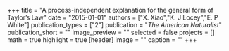 +++
title = "A process-independent explanation for the general form of Taylor’s Law"
date = "2015-01-01"
authors = ["X. Xiao","K. J Locey","E. P White"]
publication_types = ["2"]
publication = "_The American Naturalist_"
publication_short = ""
image_preview = ""
selected = false
projects = []
math = true
highlight = true
[header]
image = ""
caption = ""
+++

